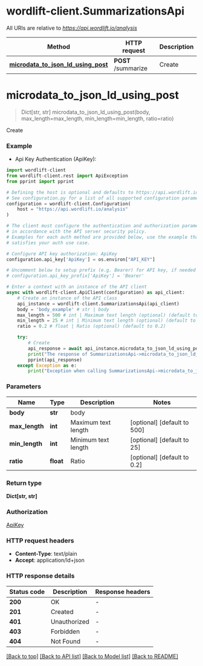 # wordlift-client.SummarizationsApi

All URIs are relative to *https://api.wordlift.io/analysis*

Method | HTTP request | Description
------------- | ------------- | -------------
[**microdata_to_json_ld_using_post**](SummarizationsApi.md#microdata_to_json_ld_using_post) | **POST** /summarize | Create


# **microdata_to_json_ld_using_post**
> Dict[str, str] microdata_to_json_ld_using_post(body, max_length=max_length, min_length=min_length, ratio=ratio)

Create

### Example

* Api Key Authentication (ApiKey):

```python
import wordlift-client
from wordlift-client.rest import ApiException
from pprint import pprint

# Defining the host is optional and defaults to https://api.wordlift.io/analysis
# See configuration.py for a list of all supported configuration parameters.
configuration = wordlift-client.Configuration(
    host = "https://api.wordlift.io/analysis"
)

# The client must configure the authentication and authorization parameters
# in accordance with the API server security policy.
# Examples for each auth method are provided below, use the example that
# satisfies your auth use case.

# Configure API key authorization: ApiKey
configuration.api_key['ApiKey'] = os.environ["API_KEY"]

# Uncomment below to setup prefix (e.g. Bearer) for API key, if needed
# configuration.api_key_prefix['ApiKey'] = 'Bearer'

# Enter a context with an instance of the API client
async with wordlift-client.ApiClient(configuration) as api_client:
    # Create an instance of the API class
    api_instance = wordlift-client.SummarizationsApi(api_client)
    body = 'body_example' # str | body
    max_length = 500 # int | Maximum text length (optional) (default to 500)
    min_length = 25 # int | Minimum text length (optional) (default to 25)
    ratio = 0.2 # float | Ratio (optional) (default to 0.2)

    try:
        # Create
        api_response = await api_instance.microdata_to_json_ld_using_post(body, max_length=max_length, min_length=min_length, ratio=ratio)
        print("The response of SummarizationsApi->microdata_to_json_ld_using_post:\n")
        pprint(api_response)
    except Exception as e:
        print("Exception when calling SummarizationsApi->microdata_to_json_ld_using_post: %s\n" % e)
```



### Parameters


Name | Type | Description  | Notes
------------- | ------------- | ------------- | -------------
 **body** | **str**| body | 
 **max_length** | **int**| Maximum text length | [optional] [default to 500]
 **min_length** | **int**| Minimum text length | [optional] [default to 25]
 **ratio** | **float**| Ratio | [optional] [default to 0.2]

### Return type

**Dict[str, str]**

### Authorization

[ApiKey](../README.md#ApiKey)

### HTTP request headers

 - **Content-Type**: text/plain
 - **Accept**: application/ld+json

### HTTP response details

| Status code | Description | Response headers |
|-------------|-------------|------------------|
**200** | OK |  -  |
**201** | Created |  -  |
**401** | Unauthorized |  -  |
**403** | Forbidden |  -  |
**404** | Not Found |  -  |

[[Back to top]](#) [[Back to API list]](../README.md#documentation-for-api-endpoints) [[Back to Model list]](../README.md#documentation-for-models) [[Back to README]](../README.md)

